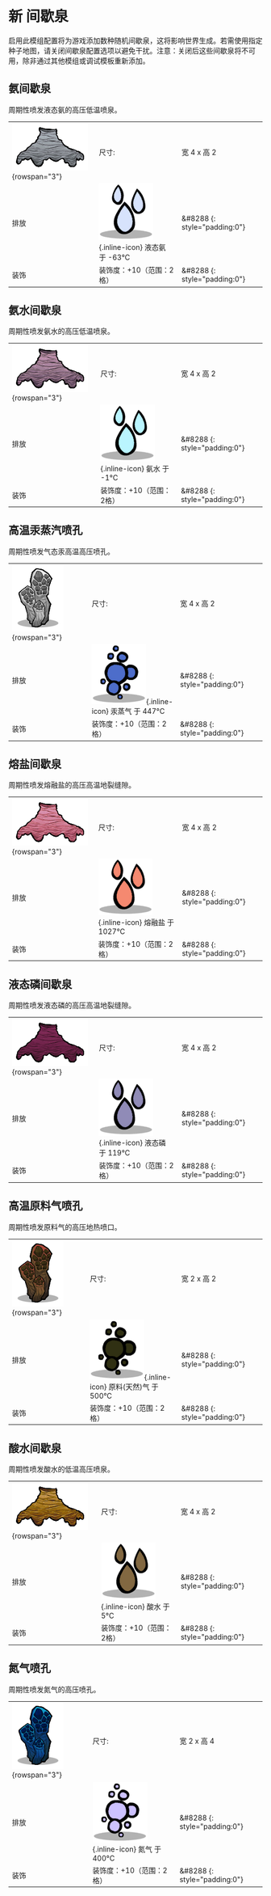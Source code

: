 # 新 间歇泉
启用此模组配置将为游戏添加数种随机间歇泉，这将影响世界生成。若需使用指定种子地图，请关闭间歇泉配置选项以避免干扰。注意：关闭后这些间歇泉将不可用，除非通过其他模组或调试模板重新添加。

## 氨间歇泉

周期性喷发液态氨的高压低温喷泉。

| | | |
|-|-|-|
| ![GeyserGeneric_AmmoniaGeyser](/assets/images/geysers/GeyserGeneric_AmmoniaGeyser.png) {rowspan="3"} |尺寸: | 宽 4 x 高 2|
|排放 |  ![LiquidAmmonia](/assets/images/elements/LiquidAmmonia.png){.inline-icon} 液态氨 于 -63°C|&#8288 {: style="padding:0"} |
|装饰|装饰度：+10（范围：2格）|&#8288 {: style="padding:0"}|


## 氨水间歇泉

周期性喷发氨水的高压低温喷泉。

| | | |
|-|-|-|
| ![GeyserGeneric_AmmoniumWaterGeyser](/assets/images/geysers/GeyserGeneric_AmmoniumWaterGeyser.png) {rowspan="3"} |尺寸: | 宽 4 x 高 2|
|排放 |  ![AmmoniumWater](/assets/images/elements/AmmoniumWater.png){.inline-icon} 氨水 于 -1°C|&#8288 {: style="padding:0"} |
|装饰|装饰度：+10（范围：2格）|&#8288 {: style="padding:0"}|


## 高温汞蒸汽喷孔

周期性喷发气态汞高温高压喷孔。

| | | |
|-|-|-|
| ![GeyserGeneric_HotMercuryGasVent](/assets/images/geysers/GeyserGeneric_HotMercuryGasVent.png) {rowspan="3"} |尺寸: | 宽 4 x 高 2|
|排放 |  ![MercuryGas](/assets/images/elements/MercuryGas.png){.inline-icon} 汞蒸气 于 447°C|&#8288 {: style="padding:0"} |
|装饰|装饰度：+10（范围：2格）|&#8288 {: style="padding:0"}|


## 熔盐间歇泉

周期性喷发熔融盐的高压高温地裂缝隙。

| | | |
|-|-|-|
| ![GeyserGeneric_MoltenSaltGeyser](/assets/images/geysers/GeyserGeneric_MoltenSaltGeyser.png) {rowspan="3"} |尺寸: | 宽 4 x 高 2|
|排放 |  ![MoltenSalt](/assets/images/elements/MoltenSalt.png){.inline-icon} 熔融盐 于 1027°C|&#8288 {: style="padding:0"} |
|装饰|装饰度：+10（范围：2格）|&#8288 {: style="padding:0"}|


## 液态磷间歇泉

周期性喷发液态磷的高压高温地裂缝隙。

| | | |
|-|-|-|
| ![GeyserGeneric_PhosphorusGeyser](/assets/images/geysers/GeyserGeneric_PhosphorusGeyser.png) {rowspan="3"} |尺寸: | 宽 4 x 高 2|
|排放 |  ![LiquidPhosphorus](/assets/images/elements/LiquidPhosphorus.png){.inline-icon} 液态磷 于 119°C|&#8288 {: style="padding:0"} |
|装饰|装饰度：+10（范围：2格）|&#8288 {: style="padding:0"}|


## 高温原料气喷孔

周期性喷发原料气的高压地热喷口。

| | | |
|-|-|-|
| ![GeyserGeneric_RawGasVent](/assets/images/geysers/GeyserGeneric_RawGasVent.png) {rowspan="3"} |尺寸: | 宽 2 x 高 2|
|排放 |  ![RawNaturalGas](/assets/images/elements/RawNaturalGas.png){.inline-icon} 原料(天然)气 于 500°C|&#8288 {: style="padding:0"} |
|装饰|装饰度：+10（范围：2格）|&#8288 {: style="padding:0"}|


## 酸水间歇泉

周期性喷发酸水的低温高压喷泉。

| | | |
|-|-|-|
| ![GeyserGeneric_SourWaterGeyser](/assets/images/geysers/GeyserGeneric_SourWaterGeyser.png) {rowspan="3"} |尺寸: | 宽 4 x 高 2|
|排放 |  ![SourWater](/assets/images/elements/SourWater.png){.inline-icon} 酸水 于 5°C|&#8288 {: style="padding:0"} |
|装饰|装饰度：+10（范围：2格）|&#8288 {: style="padding:0"}|


## 氮气喷孔

周期性喷发氮气的高压喷孔。

| | | |
|-|-|-|
| ![GeyserGeneric_NitrogenVent](/assets/images/geysers/GeyserGeneric_NitrogenVent.png) {rowspan="3"} |尺寸: | 宽 2 x 高 4|
|排放 |  ![NitrogenGas](/assets/images/elements/NitrogenGas.png){.inline-icon} 氮气 于 400°C|&#8288 {: style="padding:0"} |
|装饰|装饰度：+10（范围：2格）|&#8288 {: style="padding:0"}|

